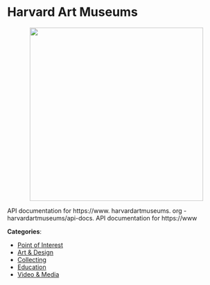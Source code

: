 # Harvard Art Museums
<p align="center">
    <img width="400" src="https://raw.githubusercontent.com/apis-list/apis-list/apis/harvard-art-museums/logo_256x256.png" />
</p>

API documentation for https://www. harvardartmuseums. org - harvardartmuseums/api-docs. API documentation for https://www



**Categories**:
- [Point of Interest](https://github.com/apis-list/apis-list#point-of-interest)
- [Art & Design](https://github.com/apis-list/apis-list#art-and-design)
- [Collecting](https://github.com/apis-list/apis-list#collecting)
- [Education](https://github.com/apis-list/apis-list#education)
- [Video & Media](https://github.com/apis-list/apis-list#video-and-media)



